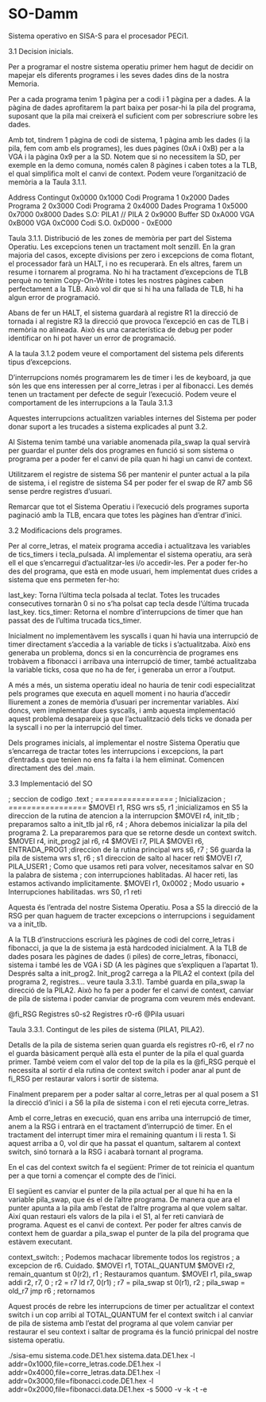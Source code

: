 # SO-Damm
Sistema operativo en SISA-S para el procesador PECi1.


3.1 Decision inicials.
 
Per a programar el nostre sistema operatiu primer hem hagut de decidir on mapejar els diferents programes i les seves dades dins de la nostra Memoria. 
 
Per a cada programa tenim 1 pàgina per a codi i 1 pàgina per a dades. A la pàgina de dades aprofitarem la part baixa per posar-hi la pila del programa, suposant que la pila mai creixerà el suficient com per sobrescriure sobre les dades.
 
Amb tot, tindrem 1 pàgina de codi de sistema, 1 pàgina amb les dades (i la pila, fem com amb els programes), les dues pàgines (0xA i 0xB) per a la VGA i la pàgina 0x9 per a la SD. Notem que si no necessitem la SD, per exemple en la demo comuna, només calen 8 pàgines i caben totes a la TLB, el qual simplifica molt el canvi de context. Podem veure l’organització de memòria a la Taula 3.1.1.
 
Address
Contingut
0x0000
0x1000
Codi Programa 1
0x2000
Dades Programa 2
0x3000
Codi Programa 2
0x4000
Dades Programa 1
0x5000
0x7000
0x8000
Dades S.O: PILA1 // PILA 2
0x9000
Buffer SD
0xA000
VGA
0xB000
VGA
0xC000
Codi S.O.
0xD000 - 0xE000

 
Taula 3.1.1. Distribució de les zones de memòria per part del Sistema Operatiu.
Les excepcions tenen un tractament molt senzill. En la gran majoria del casos, excepte divisions per zero i excepcions de coma flotant, el processador farà un HALT, i no es recuperarà. En els altres, farem un resume i tornarem al programa. No hi ha tractament d’excepcions de TLB perquè no tenim Copy-On-Write i totes les nostres pàgines caben perfectament a la TLB. Això vol dir que si hi ha una fallada de TLB, hi ha algun error de programació.
 
Abans de fer un HALT, el sistema guardarà al registre R1 la direcció de tornada i al registre R3 la direcció que provoca l’excepció en cas de TLB i memòria no alineada. Això és una característica de debug per poder identificar on hi pot haver un error de programació.
 
A la taula 3.1.2 podem veure el comportament del sistema pels diferents tipus d’excepcions.
 
 
D’interrupcions només programarem les de timer i les de keyboard, ja que són les que ens interessen per al corre_letras i per al fibonacci. Les demés tenen un tractament per defecte de seguir l’execució. Podem veure el comportament de les interrupcions a la Taula 3.1.3
 

Aquestes interrupcions actualitzen variables internes del Sistema per poder donar suport a les trucades a sistema explicades al punt 3.2.
 
Al Sistema tenim també una variable anomenada pila_swap la qual servirà per guardar el punter dels dos programes en funció si som sistema o programa per a poder fer el canvi de pila quan hi hagi un canvi de context.
 
Utilitzarem el registre de sistema S6 per mantenir el punter actual a la pila de sistema, i el registre de sistema S4 per poder fer el swap de R7 amb S6 sense perdre registres d’usuari.
 
Remarcar que tot el Sistema Operatiu i l’execució dels programes suporta paginació amb la TLB, encara que totes les pàgines han d’entrar d’inici.
 
 
3.2 Modificacions dels programes.
 
Per al corre_letras, el mateix programa accedia i actualitzava les variables de tics_timers i tecla_pulsada.  Al implementar el sistema operatiu, ara serà ell el que s’encarregui d’actualitzar-les i/o accedir-les. Per a poder fer-ho des del programa, que està en mode usuari, hem implementat dues crides a sistema que ens permeten fer-ho:

last_key: Torna l’última tecla polsada al teclat. Totes les trucades consecutives tornaràn 0 si no s’ha polsat cap tecla desde l’última trucada last_key.
tics_timer: Retorna el nombre d’interrupcions de timer que han passat des de l’ultima trucada tics_timer.

 
Inicialment no implementàvem les syscalls i quan hi havia una interrupció de timer directament s’accedia a la variable de ticks i s’actualitzaba. Això ens generaba un problema, doncs si en la concurrència de programes ens trobàvem a fibonacci i arribava una interrupció de timer, també actualitzaba la variable ticks, cosa que no ha de fer, i generaba un error a l’output.
 
A més a més, un sistema operatiu ideal no hauria de tenir codi especialitzat pels programes que executa en aquell moment i no hauria d’accedir lliurement a zones de memòria d’usuari per incrementar variables.
Així doncs, vem implementar dues syscalls, i amb aquesta implementació aquest problema desapareix ja que l’actualització dels ticks ve donada per la syscall i no per la interrupció del timer. 
 
Dels programes inicials, al implementar el nostre Sistema Operatiu que s’encarrega de tractar totes les interrupcions i excepcions, la part d’entrada.s que tenien no ens fa falta i la hem eliminat. Comencen directament des del .main.
 
 
3.3 Implementació del SO
 
; seccion de codigo
.text
    ; *=*=*=*=*=*=*=*=*=*=*=*=*=*=*=*=*=*
    ; Inicializacion
    ; *=*=*=*=*=*=*=*=*=*=*=*=*=*=*=*=*=*
    $MOVEI r1, RSG
    wrs    s5, r1      ;inicializamos en S5 la direccion de la rutina de atencion a la interrupcion
    $MOVEI r4, init_tlb ; preparamos salto a init_tlb
     jal    r6, r4
    ; Ahora debemos inicializar la pila del programa 2. La prepararemos para que se retorne desde un context switch.
    $MOVEI r4, init_prog2
    jal    r6, r4
    $MOVEI r7, PILA
    $MOVEI r6, ENTRADA_PROG1    ;direccion de la rutina principal
    wrs    s6, r7 ; S6 guarda la pila de sistema
    wrs    s1, r6 ; s1 direccion de salto al hacer reti
    $MOVEI r7, PILA_USER1
    ; Como que usamos reti para volver, necesitamos salvar en S0 la palabra de sistema
    ; con interrupciones hablitadas. Al hacer reti, las estamos activando implicitamente.
    $MOVEI r1, 0x0002 ; Modo usuario + Interrupciones habilitadas.
    wrs    S0, r1
    reti
 
Aquesta és l’entrada del nostre Sistema Operatiu. Posa a S5 la direcció de la RSG per quan haguem de tracter excepcions o interrupcions i seguidament va a init_tlb. 
 
A la TLB d’instruccions escriurà les pàgines de codi del corre_letras i fibonacci, ja que la de sistema ja està hardcoded inicialment. A la TLB de dades posara les pàgines de dades (i piles) de corre_letras, fibonacci, sistema i també les de VGA i SD (A les pàgines que s’expliquen a l’apartat 1).
Després salta a init_prog2. Init_prog2 carrega a la PILA2 el context (pila del programa 2, registres… veure taula 3.3.1). També guarda en pila_swap la direcció de la PILA2. Això ho fa per a poder fer el canvi de context, canviar de pila de sistema i poder canviar de programa com veurem més endevant.
 
@fi_RSG
Registres s0-s2
Registres r0-r6
@Pila usuari
 
Taula 3.3.1. Contingut de les piles de sistema (PILA1, PILA2).
 
 
Detalls de la pila de sistema serien quan guarda els registres r0-r6, el r7 no el guarda bàsicament perquè allà esta el punter de la pila el qual guarda primer. També veiem com el valor del top de la pila es la @fi_RSG perquè el necessita al sortir d ela rutina de context switch i poder anar al punt de fi_RSG per restaurar valors i sortir de sistema.
 
 
Finalment preparem per a poder saltar al corre_letras per al qual posem a S1 la direcció d’inici i a S6 la pila de sistema i con el reti ejecuta corre_letras.
 
Amb el corre_letras en execució, quan ens arriba una interrupció de timer, anem a la RSG i entrarà en el tractament d’interrupció de timer. En el tractament del interrupt timer mira el remaining quantum i li resta 1. Si aquest arriba a 0, vol dir que ha passat el quantum, saltarem al context switch, sinó tornarà a la RSG i acabarà tornant al programa.
 
En el cas del context switch fa el següent:
Primer de tot reinicia el quantum per a que torni a començar el compte des de l’inici.
 
El següent es canviar el punter de la pila actual per al que hi ha en la variable pila_swap, que és el de l’altre programa. De manera que ara el punter apunta a la pila amb l’estat de l’altre programa al que volem saltar. Així quan restauri els valors de la pila i el S1, al fer reti canviarà de programa. Aquest es el canvi de context.
Per poder fer altres canvis de context hem de guardar a pila_swap el punter de la pila del programa que estàvem executant.
 
   context_switch:
        ; Podemos machacar libremente todos los registros
        ; a excepcion de r6. Cuidado.
        $MOVEI r1, TOTAL_QUANTUM
        $MOVEI r2, remain_quantum
        st     0(r2), r1 ; Restauramos quantum.
        $MOVEI r1, pila_swap
        addi   r2, r7, 0 ; r2 = r7
        ld     r7, 0(r1) ; r7 = pila_swap
        st     0(r1), r2 ; pila_swap = old_r7
        jmp    r6 ; retornamos
 
 
 
 
Aquest procés de rebre les interrupcions de timer per actualitzar el context switch i un cop arribi al TOTAL_QUANTUM fer el context switch i al canviar de pila de sistema amb l’estat del programa al que volem canviar per restaurar el seu context i saltar de programa és la funció prinicpal del nostre sistema operatiu.
 




./sisa-emu sistema.code.DE1.hex sistema.data.DE1.hex -l addr=0x1000,file=corre_letras.code.DE1.hex -l addr=0x4000,file=corre_letras.data.DE1.hex -l addr=0x3000,file=fibonacci.code.DE1.hex -l addr=0x2000,file=fibonacci.data.DE1.hex -s 5000 -v -k -t -e 


